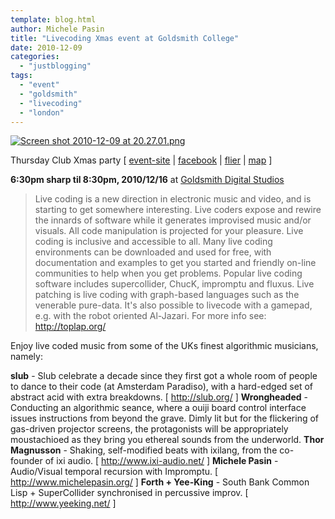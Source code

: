 ```yaml
---
template: blog.html
author: Michele Pasin
title: "Livecoding Xmas event at Goldsmith College"
date: 2010-12-09
categories: 
  - "justblogging"
tags: 
  - "event"
  - "goldsmith"
  - "livecoding"
  - "london"
---
```


[![Screen shot 2010-12-09 at 20.27.01.png](/img/Screen-shot-2010-12-09-at-20.27.01.png)](http://www.michelepasin.org/blog/wp-content/uploads/2010/12/Screen-shot-2010-12-09-at-20.27.01.png)

Thursday Club Xmas party \[ [event-site](http://toplap.org/uk/event/thursd/) | [facebook](http://www.facebook.com/event.php?eid=131290450261616) | [flier](http://toplap.org/media/thursday.pdf) | [map](http://maps.google.co.uk/?ie=UTF8&ll=51.474597,-0.037993&spn=0.000433,0.000983&t=h&z=20) \]

**6:30pm sharp til 8:30pm, 2010/12/16** at [Goldsmith Digital Studios](http://www.gold.ac.uk/virtual-tours/bpb-terrace/)

> Live coding is a new direction in electronic music and video, and is starting to get somewhere interesting. Live coders expose and rewire the innards of software while it generates improvised music and/or visuals. All code manipulation is projected for your pleasure. Live coding is inclusive and accessible to all. Many live coding environments can be downloaded and used for free, with documentation and examples to get you started and friendly on-line communities to help when you get problems. Popular live coding software includes supercollider, ChucK, impromptu and fluxus. Live patching is live coding with graph-based languages such as the venerable pure-data. It's also possible to livecode with a gamepad, e.g. with the robot oriented Al-Jazari. For more info see: http://toplap.org/

Enjoy live coded music from some of the UKs finest algorithmic musicians, namely:

**slub** - Slub celebrate a decade since they first got a whole room of people to dance to their code (at Amsterdam Paradiso), with a hard-edged set of abstract acid with extra breakdowns. \[ http://slub.org/ \] **Wrongheaded** - Conducting an algorithmic seance, where a ouiji board control interface issues instructions from beyond the grave. Dimly lit but for the flickering of gas-driven projector screens, the protagonists will be appropriately moustachioed as they bring you ethereal sounds from the underworld. **Thor Magnusson** - Shaking, self-modified beats with ixilang, from the co-founder of ixi audio. \[ http://www.ixi-audio.net/ \] **Michele Pasin** - Audio/Visual temporal recursion with Impromptu. \[ http://www.michelepasin.org/ \] **Forth + Yee-King** - South Bank Common Lisp + SuperCollider synchronised in percussive improv. \[ http://www.yeeking.net/ \]
